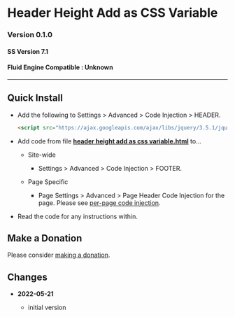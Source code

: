 # Header Height Add as CSS Variable

### Version 0.1.0

#### SS Version 7.1

#### Fluid Engine Compatible : Unknown

---

## Quick Install

* Add the following to Settings > Advanced > Code Injection > HEADER.
  
  ```html
  <script src="https://ajax.googleapis.com/ajax/libs/jquery/3.5.1/jquery.min.js"></script>
  ```
  
* Add code from file **[header height add as css variable.html][1]** to...

  * Site-wide
  
    * Settings > Advanced > Code Injection > FOOTER.
    
  * Page Specific
  
    * Page Settings > Advanced > Page Header Code Injection for the page. Please
      see [per-page code injection][2].
      
* Read the code for any instructions within.

## Make a Donation

Please consider [making a donation][3].

## Changes

<!-- * **2022-05-10**

  * support for v7.1 product detail layouts
  * use twcsl
  * bumped version to 0.2.0
  -->
* **2022-05-21**

  * initial version

[1]: header%20height%20add%20as%20css%20variable.html#L1
[2]: https://support.squarespace.com/hc/en-us/articles/205815908-Using-code-injection#toc-per-page-code-injection
[3]: https://github.com/tomsWebConsulting/twcsl#make-a-donation
